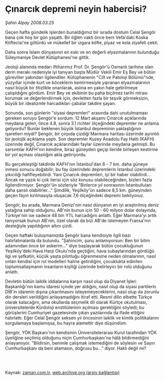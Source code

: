 # Çınarcık depremi neyin habercisi?

*Şahin Alpay 2008.03.25*

<td class="columnist-detail">
<p>Geçen hafta gündelik işlerden bunaldığımız bir sırada dostum Celal Şengör bana çok hoş bir gün yaşattı. Bir öğlen vakti önce beni Vefa'daki Koska Köftecisi'ne götürdü ve mükellef bir ızgara köfte, piyaz ve kola ziyafeti çekti.</p>
<p>
<div id="haberMetinDiv">
<p>Daha sonra İslam dünyasının en eski ve en değerli elyazmalarının bulunduğu Süleymaniye Devlet Kütüphanesi'ne gittik. 
<p> Jeoloji alanında medarı iftiharımız Prof. Dr. Şengör'ü Osmanlı tarihine olan derin merakı nedeniyle iyi tanıyan başta Müdür Vekili Emir Eş Bey ve bütün görevliler yakından ilgilendiler. Kütüphanenin "Cilt ve Patoloji Bölümü"nde, yüzyıllar içinde kurt ve böceklerin kemirmesiyle yıpranan elyazmalarının nasıl büyük bir titizlikle onarılarak, aslına en yakın hale getirilmeye çalışıldığını gördüm. Emir Bey ve ekibinin bu paha biçilmez tarihi mirası korumak ve değerlendirmek için, devletten fazla bir teşvik görmeksizin, büyük bir idealizmle harcadıkları çabalar takdire şayan.
<p>Sonunda, son günlerin "siyasi depremleri" arasında dahi unutulmaması gereken soruyu Şengör'e sordum: 12 Mart akşamı Çınarcık açıklarında meydana gelen, önce 4.8, sonra 3.1 richter ölçeğindeki depremler ne anlama geliyordu? Bunlar beklenen büyük İstanbul depreminin yaklaştığının işaretleri miydi? Şengör, bir çırpıda çizdiği Marmara haritası üzerinde ayrıntılı bir jeolojik açıklama yaptı. Son depremler Kuzey Anadolu Fay Hattı (KAFH) üzerinde değil, Çınarcık açıklarındaki faylar üzerinde meydana gelmişti. Bu sarsıntılar KAFH'nın kendine, biraz güneyden geçip ileride birleşen kestirme bir yol açması olasılığını akla getiriyordu. 
<p>Bu gerçekleştiği takdirde KAFH'nın İstanbul'dan 6 - 7 km. daha güneye inmesi sonucu doğabilir; bu fay üzerindeki depremlerin İstanbul üzerindeki yıkıcılığı hafifleyebilirdi. Yani Çınarcık depremleri, iyi bir haber olabilirdi... Ancak ne yazık ki çok ilerisi için söz konusu olabileceğinden, bizleri fazla ilgilendirmiyor. Şengör'ün sözleriyle "Binlerce yıl sonrasının İstanbulluları daha şanslı olabilirler..." Şimdilik, Yeşilköy'ün sadece 8,5 km. güneyinden geçen fayın kırılmasıyla oluşacak 7,6 ölçeğindeki depremi bekliyoruz. 
<p>Şengör, bu arada, Marmara Denizi'nin nasıl dünyanın en iyi araştırılmış deniz yatağına sahip olduğunu, AB'nin bunun için 50 - 60 milyon dolar dolayında, Türkiye'nin ise sadece 48 bin YTL harcadığını anlattı. Eğer Marmara'yı artık tanıyorsak bunun AB'nin, özel olarak da bizi AB'de istemeyen Fransa'nın desteğiyle yapıldığının altını çizdi.
<p>Geçen haftaki buluşmamızda Şengör bana kendisiyle ilgili bazı hatırlatmalarda da bulundu. "Şahincim, şunu anlamıyorsun: Ben bir bilim adamından önce bir askerim..." diye başlayarak bütün çocukluğunun Yeşilköy'deki Hava Harp Okulu'nda geçtiğini, hava subaylarından gördüğü ilgi ve şefkatin, küçük yaşta pilotluğu öğrenmesine neden olmalarının, nasıl onları kendisi için rol modelleri haline getirdiğini, çocuklukta edinilen toplumsallaşmanın insanların kişiliği üzerinde belirleyici bir rolü olduğunu anlattı.
<p>Devletin bütün laiklik iddialarına karşın nasıl olup da Diyanet İşleri Başkanlığı'nın kamu idaresi içinde yer aldığını, nasıl olup da siyasi partilerin DİB'in idarenin dışına çıkarılmasını isteyemeyeceklerini, nasıl olup da zorunlu din dersleri verildiğini anlayamadığını itiraf etti. Resmi dilin elbette Türkçe olarak kalacağını, ama okullarda seçmelik dil olarak Kürtçe okutulması, üniversitelerde Kürdoloji enstitülerinin açılması gerektiğini söyledi; bu görüşlerini Cumhuriyet gazetesinde çıkan yazılarında da ifade ettiğini hatırlattı. Eğer Celal Şengör seksen yıl öncesinin laiklik ve kimlik politikalarını sorgulamaya başlamışsa, bu hayra alamettir diye düşündüm.
<p>Şengör, YÖK Başkanı'nın kendisinin Üniversitelerarası Kurul tarafından YÖK üyeliğine seçilmiş olduğunu niçin Cumhurbaşkanı'na hâlâ bildirmediğini anlayamıyor. "Bildirsin, benimle çalışmak istemediğini de söylesin ve Sayın Cumhurbaşkanı da beni atamasın, doğrusu bu..." diyor. Haklı değil mi?</p></p></p></p></p></p></p></p></div>
</p>


<p><br>
		 </br></p></td>

Kaynak: [zaman.com.tr](http://zaman.com.tr/yazar.do?yazino=668740), [web.archive.org (arşiv bağlantısı)](http://web.archive.org/web/20120314203859/http://www.zaman.com.tr/yazar.do?yazino=668740)
